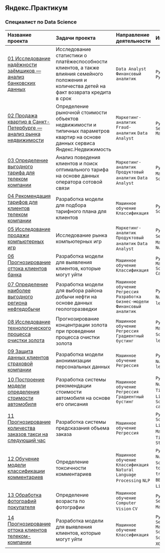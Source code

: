 ## Яндекс.Практикум

### Специалист по Data Science

| Название проекта | Задачи проекта | Направление деятельности | Инструменты |
| :- | :- | :- | :- |
| [01 Исследование надёжности заёмщиков — анализ банковских данных](https://github.com/Kri5PO/Projects/tree/main/01_Анализ_банковских_данных) | Исследование статистики о платёжеспособности клиентов, а также влияния семейного положения и количества детей на факт возврата кредита в срок | `Data Analyst` `Финансовый аналитик` | `Python` `Pandas` `Pymystem3` |
| [02 Продажа квартир в Санкт-Петербурге — анализ рынка недвижимости](https://github.com/Kri5PO/Projects/tree/main/02_Анализ_%20рынка_недвижимости) | Определение рыночной стоимости объектов недвижимости и типичных параметров квартир на основе данных сервиса Яндекс.Недвижимость | `Маркетинг-аналитик` `Fraud-аналитик` `Data Analyst` | `Python` `Pandas` `Seaborn` `Matplotlib` |
| [03 Определение выгодного тарифа для телеком компании](https://github.com/Kri5PO/Projects/tree/main/03_Определение_выгодного_тарифа_для_телеком_компании) | Анализ поведения клиентов и поиск оптимального тарифа на основе данных оператора сотовой связи | `Маркетинг-аналитик` `Продуктовый аналитик` `Data Analyst` |  `Python` `Pandas` `Matplotlib` `NumPy` `SciPy` |
| [04 Рекомендация тарифов для клиентов телеком компании](https://github.com/Kri5PO/Projects/tree/main/04_Рекомендация_тарифов_для_клиентов_телеком_компании) | Разработка модели для подбора тарифного плана для клиентов | `Машинное обучение` `Классификация` | `Python` `Pandas` `Scikit-learn` |
| [05 Исследование продажи компьютерных игр](https://github.com/Kri5PO/Projects/tree/main/05_Исследование_продажи_компьютерных_игр) | Исследование рынка компьютерных игр | `Маркетинг-аналитик` `Продуктовый аналитик` `Data Analyst` | `Python` `Pandas` `Seaborn` `Plotly` `Matplotlib` `Pylab` `NumPy` |
| [06 Прогнозирование оттока клиентов банка](https://github.com/Kri5PO/Projects/tree/main/06_Прогнозирование_оттока_клиента_банка) | Разработка модели для выявления клиентов, которые могут уйти | `Машинное обучение` `Классификация` | `Python` `Pandas` `Matplotlib` `Scikit-learn` `CatBoost` |
| [07 Определение наиболее выгодного региона нефтедобычи](https://github.com/Kri5PO/Projects/tree/main/07_Определение_выгодного_региона_нефтедобычи) | Разработка модели для выбора района добычи нефти на основе данных геологоразведки | `Машинное обучение` `Регрессия` `Разработка бизнес-модели` `Финансовый аналитик` | `Python` `Pandas` `NumPy` `Scikit-learn` `SciPy` |
| [08 Исследование технологического процесса очистки золота](https://github.com/Kri5PO/Projects/tree/main/08_Исследование_технологического_процесса_очистки_золота) | Прогнозирование концентрации золота при проведении процесса очистки золота | `Машинное обучение` `Регрессия` `Градиентный бустинг` | `Python` `Pandas` `Matplotlib` `NumPy` `SciPy` `Scikit-learn` `CatBoost` |
| [09 Защита данных клиентов страховой компании](https://github.com/Kri5PO/Projects/tree/main/09_Защита_данных_клиентов_страховой_компании) | Разработка модели анонимизации персональных данных | `Машинное обучение` `Регрессия` | `Python` `Pandas` `NumPy` `Scikit-learn` |
| [10 Построение модели определения стоимости автомобиля](https://github.com/Kri5PO/Projects/tree/main/10_Построение_модели_определения_стоимости_автомобиля) | Разработка системы рекомендации стоимости автомобиля на основе его описания | `Машинное обучение` `Регрессия` `Градиентный бустинг` | `Python` `Pandas` `NumPy` `Matplotlib` `Time` `CatBoost` `LightGBM` `XGBoost` `Scikit-learn` `category_encoders` |
| [11 Прогнозирование количества заказов такси на следующий час](https://github.com/Kri5PO/Projects/tree/main/11_Прогнозирование_количества_заказов_такси_на_следующий_час) | Разработка системы предсказания объема заказа | `Машинное обучение` `Регрессия` | `Python` `Pandas` `Scikit-learn` `LightGBM` `XGBoost` `Matplotlib` `NumPy` `Time` `Calendar` `StatsModels` |
| [12 Обучение модели классификации комментариев](https://github.com/Kri5PO/Projects/tree/main/12_Обучение_модели_классификации_комментариев) | Определение токсичности комментариев | `Машинное обучение` `Классификация` `Natural Language Processing` `NLP` | `Python` `Pandas` `NumPy` `Matplotlib` `Scikit-learn` `Time` `torch` `transformers` `re` `BERT` `nltk` `tf-idf` `LightGBM` `tqdm` |
| [13 Обработка фотографий покупателя](https://github.com/Kri5PO/Projects/tree/main/13_Обработка_фотографий_покупателя) | Определение возраста по фотографии | `Машинное обучение` `Computer Vision` `CV` | `Python` `Pandas` `Seaborn` `Matplotlib` `Keras` |
| [14 Прогнозирование оттока клиентов телеком-компании](https://github.com/Kri5PO/Projects/tree/main/14_Прогнозирование_оттока_клиентов_телеком_компании) | Разработка модели для выявления клиентов, которые могут уйти | `Машинное обучение` `Классификация` | `Python` `Pandas` `Seaborn` `Matplotlib` `Scikit-learn` `Scipy` `CatBoost` `XGBoost` `LightGBM` |


```python

```
